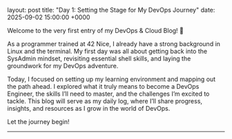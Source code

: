 layout: post
title: "Day 1: Setting the Stage for My DevOps Journey"
date: 2025-09-02 15:00:00 +0000

Welcome to the very first entry of my DevOps & Cloud Blog! 👋

As a programmer trained at 42 Nice, I already have a strong background in Linux and the terminal. My first day was all about getting back into the SysAdmin mindset, revisiting essential shell skills, and laying the groundwork for my DevOps adventure.

Today, I focused on setting up my learning environment and mapping out the path ahead. I explored what it truly means to become a DevOps Engineer, the skills I’ll need to master, and the challenges I’m excited to tackle. This blog will serve as my daily log, where I’ll share progress, insights, and resources as I grow in the world of DevOps.

Let the journey begin!

---